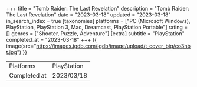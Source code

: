 +++
title = "Tomb Raider: The Last Revelation"
description = "Tomb Raider: The Last Revelation"
date = "2023-03-18"
updated = "2023-03-18"
in_search_index = true
[taxonomies]
platforms = ["PC (Microsoft Windows), PlayStation, PlayStation 3, Mac, Dreamcast, PlayStation Portable"]
rating = []
genres = ["Shooter, Puzzle, Adventure"]
[extra]
subtitle = "PlayStation"
completed_at = "2023-03-18"
+++
{{ image(src="https://images.igdb.com/igdb/image/upload/t_cover_big/co3hbt.jpg") }}

|              |            |
| ------------ | ---------- |
| Platforms    | PlayStation |
| Completed at | 2023/03/18 |

